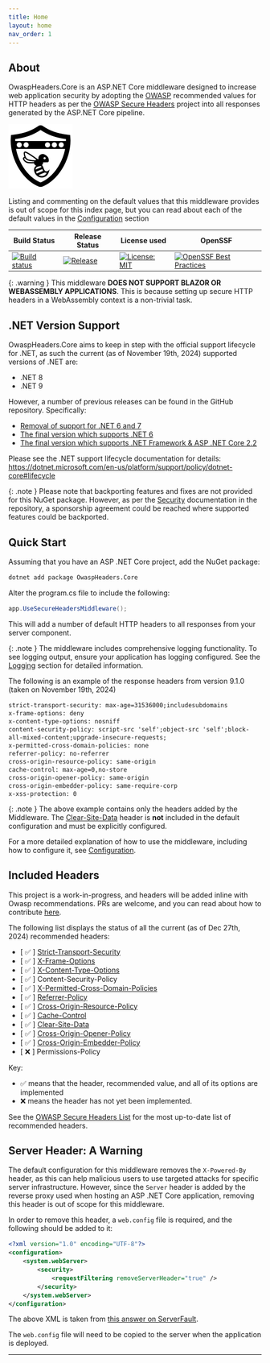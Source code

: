 ```yaml
---
title: Home
layout: home
nav_order: 1
---
```


## About

OwaspHeaders.Core is an ASP.NET Core middleware designed to increase web application security by adopting the [OWASP] recommended values for HTTP headers as per the [OWASP Secure Headers] project into all responses generated by the ASP.NET Core pipeline.

![](./assets/images/icon.png)

Listing and commenting on the default values that this middleware provides is out of scope for this index page, but you can read about each of the default values in the [Configuration] section

| Build Status                                                                                                                                                                          | Release Status                                                                                                                                                                     | License used                                                                                                | OpenSSF                                                                                                                     |
|---------------------------------------------------------------------------------------------------------------------------------------------------------------------------------------|------------------------------------------------------------------------------------------------------------------------------------------------------------------------------------|-------------------------------------------------------------------------------------------------------------|-----------------------------------------------------------------------------------------------------------------------------|
| [![Build status](https://github.com/GaProgMan/OwaspHeaders.Core/actions/workflows/dotnet.yml/badge.svg)](https://github.com/GaProgMan/OwaspHeaders.Core/actions/workflows/dotnet.yml) | [![Release](https://github.com/GaProgMan/OwaspHeaders.Core/actions/workflows/release.yml/badge.svg)](https://github.com/GaProgMan/OwaspHeaders.Core/actions/workflows/release.yml) | [![License: MIT](https://img.shields.io/badge/License-MIT-yellow.svg)](https://opensource.org/licenses/MIT) | [![OpenSSF Best Practices](https://www.bestpractices.dev/projects/9723/badge)](https://www.bestpractices.dev/projects/9723) |

{: .warning }
This middleware **DOES NOT SUPPORT BLAZOR OR WEBASSEMBLY APPLICATIONS**. This is because setting up secure HTTP headers in a WebAssembly context is a non-trivial task.

## .NET Version Support

OwaspHeaders.Core aims to keep in step with the official support lifecycle for .NET, as such the current (as of November 19th, 2024) supported versions of .NET are:

- .NET 8
- .NET 9

However, a number of previous releases can be found in the GitHub repository. Specifically:

- [Removal of support for .NET 6 and 7](https://github.com/GaProgMan/OwaspHeaders.Core/releases/tag/v9.0.0)
- [The final version which supports .NET 6](https://github.com/GaProgMan/OwaspHeaders.Core/releases/tag/v8.1.3)
- [The final version which supports .NET Framework & ASP .NET Core 2.2](https://github.com/GaProgMan/OwaspHeaders.Core/releases/tag/framework)

Please see the .NET support lifecycle documentation for details: https://dotnet.microsoft.com/en-us/platform/support/policy/dotnet-core#lifecycle

{: .note }
Please note that backporting features and fixes are not provided for this NuGet package. However, as per the [Security](https://github.com/GaProgMan/OwaspHeaders.Core/blob/main/SECURITY.md) documentation in the repository, a sponsorship agreement could be reached where supported features could be backported. 

## Quick Start

Assuming that you have an ASP .NET Core project, add the NuGet package:

```bash
dotnet add package OwaspHeaders.Core
```

Alter the program.cs file to include the following:

```csharp
app.UseSecureHeadersMiddleware();
```

This will add a number of default HTTP headers to all responses from your server component.

{: .note }
The middleware includes comprehensive logging functionality. To see logging output, ensure your application has logging configured. See the [Logging](./logging) section for detailed information.

The following is an example of the response headers from version 9.1.0 (taken on November 19th, 2024)

```text
strict-transport-security: max-age=31536000;includesubdomains
x-frame-options: deny
x-content-type-options: nosniff
content-security-policy: script-src 'self';object-src 'self';block-all-mixed-content;upgrade-insecure-requests;
x-permitted-cross-domain-policies: none
referrer-policy: no-referrer
cross-origin-resource-policy: same-origin
cache-control: max-age=0,no-store
cross-origin-opener-policy: same-origin
cross-origin-embedder-policy: same-require-corp
x-xss-protection: 0
```

{: .note }
The above example contains only the headers added by the Middleware. The [Clear-Site-Data](./configuration/Clear-Site-Data) header is **not** included in the default configuration and must be explicitly configured.

For a more detailed explanation of how to use the middleware, including how to configure it, see [Configuration](./configuration).

## Included Headers

This project is a work-in-progress, and headers will be added inline with Owasp recommendations. PRs are welcome, and you can read about how to contribute [here](./Contributing).

The following list displays the status of all the current (as of Dec 27th, 2024) recommended headers:

- [ ✅ ] [Strict-Transport-Security](https://gaprogman.github.io/OwaspHeaders.Core/configuration/Strict-Transport-Security/)
- [ ✅ ] [X-Frame-Options](https://gaprogman.github.io/OwaspHeaders.Core/configuration/X-Frame-Options/)
- [ ✅ ] [X-Content-Type-Options](https://gaprogman.github.io/OwaspHeaders.Core/configuration/X-Content-Type-Options/)
- [ ✅ ] Content-Security-Policy
- [ ✅ ] [X-Permitted-Cross-Domain-Policies](https://gaprogman.github.io/OwaspHeaders.Core/configuration/X-Permitted-Cross-Domain-Policies/)
- [ ✅ ] [Referrer-Policy](https://gaprogman.github.io/OwaspHeaders.Core/configuration/Referrer-Policy/)
- [ ✅ ] [Cross-Origin-Resource-Policy](https://gaprogman.github.io/OwaspHeaders.Core/configuration/Cross-Origin-Resource-Policy/)
- [ ✅ ] [Cache-Control](https://gaprogman.github.io/OwaspHeaders.Core/configuration/Cache-Control/)
- [ ✅ ] [Clear-Site-Data](https://gaprogman.github.io/OwaspHeaders.Core/configuration/Clear-Site-Data/)
- [ ✅ ] [Cross-Origin-Opener-Policy](https://gaprogman.github.io/OwaspHeaders.Core/configuration/Cross-Origin-Opener-Policy/)
- [ ✅ ] [Cross-Origin-Embedder-Policy](https://gaprogman.github.io/OwaspHeaders.Core/configuration/Cross-Origin-Embedder-Policy/)
- [ ❌ ] Permissions-Policy

Key:

 - ✅ means that the header, recommended value, and all of its options are implemented
 - ❌ means the header has not yet been implemented.

See the [OWASP Secure Headers List] for the most up-to-date list of recommended headers.

## Server Header: A Warning

The default configuration for this middleware removes the `X-Powered-By` header, as this can help malicious users to use targeted attacks for specific server infrastructure. However, since the `Server` header is added by the reverse proxy used when hosting an ASP .NET Core application, removing this header is out of scope for this middleware.

In order to remove this header, a `web.config` file is required, and the following should be added to it:

```xml
<?xml version="1.0" encoding="UTF-8"?>
<configuration>
    <system.webServer>
        <security>
            <requestFiltering removeServerHeader="true" />
        </security>
    </system.webServer>
</configuration>
```

The above XML is taken from [this answer on ServerFault].

The `web.config` file will need to be copied to the server when the application is deployed.

----

[OWASP]: https://www.owasp.org/index.php/Main_Page
[OWASP Secure Headers]: https://www.owasp.org/index.php/OWASP_Secure_Headers_Project
[Configuration]: https://gaprogman.github.io/OwaspHeaders.Core/configuration/
[this answer on ServerFault]: https://serverfault.com/a/1020784
[OWASP Secure Headers List]: https://owasp.org/www-project-secure-headers/#div-headers
